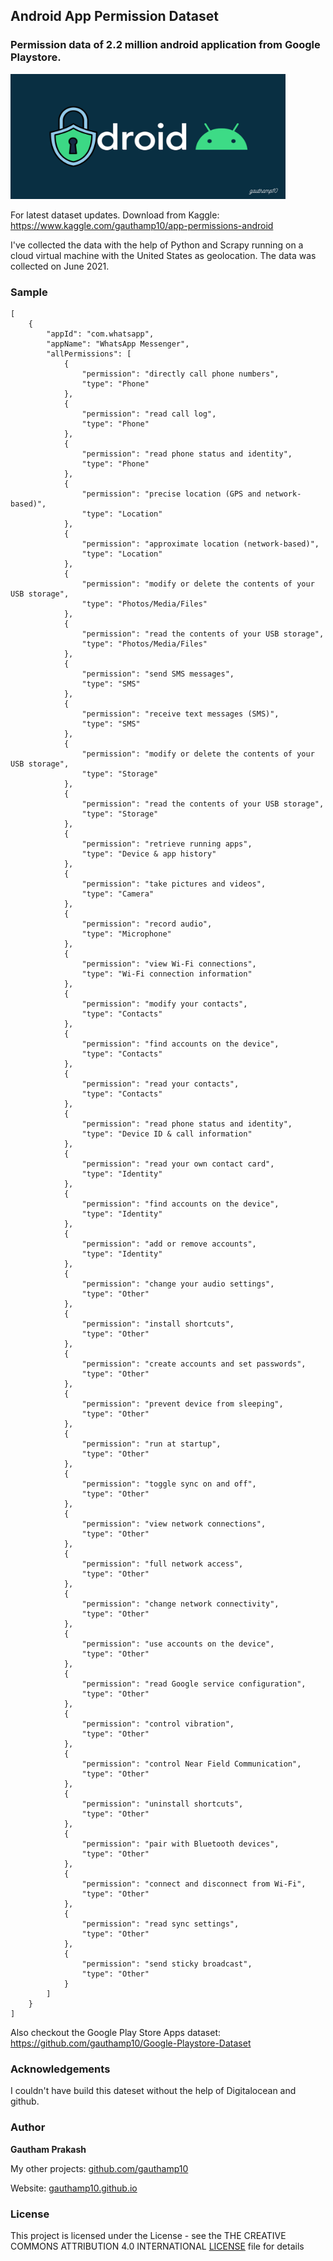 ## Android App Permission Dataset

### Permission data of 2.2 million android application from Google Playstore.
<img src="banner.png" width="440" height="200" />


For latest dataset updates. Download from Kaggle: https://www.kaggle.com/gauthamp10/app-permissions-android

I've collected the data with the help of Python and Scrapy running on a cloud virtual machine with the United States as geolocation.
The data was collected on June 2021.

### Sample

```
[
    {
        "appId": "com.whatsapp",
        "appName": "WhatsApp Messenger",
        "allPermissions": [
            {
                "permission": "directly call phone numbers",
                "type": "Phone"
            },
            {
                "permission": "read call log",
                "type": "Phone"
            },
            {
                "permission": "read phone status and identity",
                "type": "Phone"
            },
            {
                "permission": "precise location (GPS and network-based)",
                "type": "Location"
            },
            {
                "permission": "approximate location (network-based)",
                "type": "Location"
            },
            {
                "permission": "modify or delete the contents of your USB storage",
                "type": "Photos/Media/Files"
            },
            {
                "permission": "read the contents of your USB storage",
                "type": "Photos/Media/Files"
            },
            {
                "permission": "send SMS messages",
                "type": "SMS"
            },
            {
                "permission": "receive text messages (SMS)",
                "type": "SMS"
            },
            {
                "permission": "modify or delete the contents of your USB storage",
                "type": "Storage"
            },
            {
                "permission": "read the contents of your USB storage",
                "type": "Storage"
            },
            {
                "permission": "retrieve running apps",
                "type": "Device & app history"
            },
            {
                "permission": "take pictures and videos",
                "type": "Camera"
            },
            {
                "permission": "record audio",
                "type": "Microphone"
            },
            {
                "permission": "view Wi-Fi connections",
                "type": "Wi-Fi connection information"
            },
            {
                "permission": "modify your contacts",
                "type": "Contacts"
            },
            {
                "permission": "find accounts on the device",
                "type": "Contacts"
            },
            {
                "permission": "read your contacts",
                "type": "Contacts"
            },
            {
                "permission": "read phone status and identity",
                "type": "Device ID & call information"
            },
            {
                "permission": "read your own contact card",
                "type": "Identity"
            },
            {
                "permission": "find accounts on the device",
                "type": "Identity"
            },
            {
                "permission": "add or remove accounts",
                "type": "Identity"
            },
            {
                "permission": "change your audio settings",
                "type": "Other"
            },
            {
                "permission": "install shortcuts",
                "type": "Other"
            },
            {
                "permission": "create accounts and set passwords",
                "type": "Other"
            },
            {
                "permission": "prevent device from sleeping",
                "type": "Other"
            },
            {
                "permission": "run at startup",
                "type": "Other"
            },
            {
                "permission": "toggle sync on and off",
                "type": "Other"
            },
            {
                "permission": "view network connections",
                "type": "Other"
            },
            {
                "permission": "full network access",
                "type": "Other"
            },
            {
                "permission": "change network connectivity",
                "type": "Other"
            },
            {
                "permission": "use accounts on the device",
                "type": "Other"
            },
            {
                "permission": "read Google service configuration",
                "type": "Other"
            },
            {
                "permission": "control vibration",
                "type": "Other"
            },
            {
                "permission": "control Near Field Communication",
                "type": "Other"
            },
            {
                "permission": "uninstall shortcuts",
                "type": "Other"
            },
            {
                "permission": "pair with Bluetooth devices",
                "type": "Other"
            },
            {
                "permission": "connect and disconnect from Wi-Fi",
                "type": "Other"
            },
            {
                "permission": "read sync settings",
                "type": "Other"
            },
            {
                "permission": "send sticky broadcast",
                "type": "Other"
            }
        ]
    }
]

```

Also checkout the Google Play Store Apps dataset: https://github.com/gauthamp10/Google-Playstore-Dataset

### Acknowledgements

I couldn't have build this dateset without the help of Digitalocean and github.

### __Author__

 **Gautham Prakash**
 
  My other projects: [github.com/gauthamp10](https://github.com/gauthamp10)

  Website: [gauthamp10.github.io](https://gauthamp10.github.io)


### __License__  

This project is licensed under the  License - see the THE CREATIVE COMMONS ATTRIBUTION 4.0 INTERNATIONAL [LICENSE](LICENSE.md) file for details
